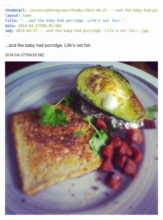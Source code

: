 ```yaml
---
thumbnail: /assets/photograms/thumbs/2014-04-27----and-the-baby-had-porridge--life-s-not-fair-.jpg
layout: home
title: "...and the baby had porridge. Life's not fair."
date: 2014-04-27T08:55:58Z
img: 2014-04-27----and-the-baby-had-porridge--life-s-not-fair-.jpg
---
```


...and the baby had porridge. Life's not fair.

<small>2014-04-27T08:55:58Z</small>

![...and the baby had porridge. Life's not fair.](/assets/photograms/original/2014-04-27----and-the-baby-had-porridge--life-s-not-fair-.jpg)
